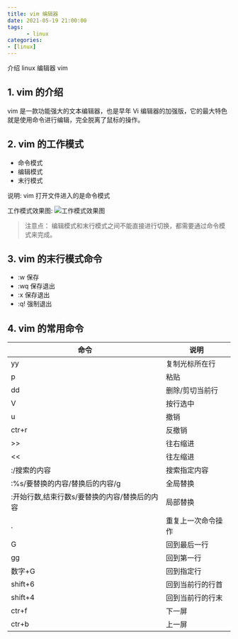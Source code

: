```yaml
---
title: vim 编辑器
date: 2021-05-19 21:00:00
tags: 
      - linux
categories: 
- [linux]
---
```


介绍 linux 编辑器 vim

<!--more-->

## 1. vim 的介绍
vim 是一款功能强大的文本编辑器，也是早年 Vi 编辑器的加强版，它的最大特色就是使用命令进行编辑，完全脱离了鼠标的操作。

## 2. vim 的工作模式
- 命令模式
- 编辑模式
- 末行模式

说明:
  vim 打开文件进入的是命令模式

工作模式效果图:
![工作模式效果图](https://cdn.jsdelivr.net/gh/cs-cshi/image-host/linux/vim%E5%B7%A5%E4%BD%9C%E6%A8%A1%E5%BC%8F.png)

> 注意点：
>   编辑模式和末行模式之间不能直接进行切换，都需要通过命令模式来完成。

## 3. vim 的末行模式命令
- :w 保存
- :wq 保存退出
- :x 保存退出
- :q! 强制退出

## 4. vim 的常用命令
| 命令 | 说明 |
| --- | --- |
| yy | 复制光标所在行 |
| p | 粘贴 |
| dd | 删除/剪切当前行 |
| V | 按行选中 |
| u | 撤销 |
| ctr+r | 反撤销 |
| >> | 往右缩进 |
| << | 往左缩进 |
| :/搜索的内容 | 搜索指定内容 |
| :%s/要替换的内容/替换后的内容/g | 全局替换 |
| :开始行数,结束行数s/要替换的内容/替换后的内容 | 局部替换 |
| . | 重复上一次命令操作 |
| G | 回到最后一行 |
| gg | 回到第一行 |
| 数字+G | 回到指定行 |
| shift+6 | 回到当前行的行首 |
| shift+4 | 回到当前行的行末 |
| ctr+f | 下一屏 |
| ctr+b | 上一屏 |
